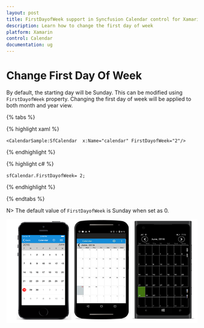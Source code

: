 ```yaml
---
layout: post
title: FirstDayofWeek support in Syncfusion Calendar control for Xamarin.Forms
description: Learn how to change the first day of week
platform: Xamarin
control: Calendar
documentation: ug
---
```


# Change First Day Of Week

By default, the starting day will be Sunday. This can be modified using `FirstDayofWeek` property. Changing the first day of week will be applied to both month and year view.

{% tabs %}

{% highlight xaml %}

	<CalendarSample:SfCalendar  x:Name="calendar" FirstDayofWeek="2"/>

{% endhighlight %}

{% highlight c# %}
	
	sfCalendar.FirstDayofWeek= 2;
	
{% endhighlight %}

{% endtabs %}

N> The default value of `FirstDayofWeek` is Sunday when set as 0.
	
![](images/Firstdayofweek.png)